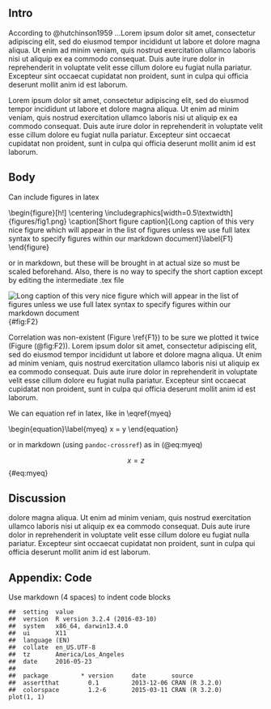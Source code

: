 ## Intro

According to @hutchinson1959 ...Lorem ipsum dolor sit amet, consectetur
adipiscing elit, sed do eiusmod tempor incididunt ut labore et dolore magna
aliqua. Ut enim ad minim veniam, quis nostrud exercitation ullamco laboris nisi
ut aliquip ex ea commodo consequat. Duis aute irure dolor in reprehenderit in
voluptate velit esse cillum dolore eu fugiat nulla pariatur. Excepteur sint
occaecat cupidatat non proident, sunt in culpa qui officia deserunt mollit anim
id est laborum.

Lorem ipsum dolor sit amet, consectetur adipiscing elit, sed do eiusmod tempor
incididunt ut labore et dolore magna aliqua. Ut enim ad minim veniam, quis
nostrud exercitation ullamco laboris nisi ut aliquip ex ea commodo consequat.
Duis aute irure dolor in reprehenderit in voluptate velit esse cillum dolore eu
fugiat nulla pariatur. Excepteur sint occaecat cupidatat non proident, sunt in
culpa qui officia deserunt mollit anim id est laborum.


## Body

Can include figures in latex

\begin{figure}[h!]
\centering
\includegraphics[width=0.5\textwidth]{figures/fig1.png}
\caption[Short figure caption]{Long caption of this very nice figure which will
appear in the list of figures unless we use full latex syntax to specify figures within our markdown document}\label{F1}
\end{figure}

or in markdown, but these will be brought in at actual size so must be scaled
beforehand. Also, there is no way to specify the short caption except by
editing the intermediate .tex file


![Long caption of this very nice figure which will
appear in the list of figures unless we use full latex syntax to specify figures within our markdown document](figures/fig2.png){#fig:F2}



Correlation was non-existent (Figure \ref{F1}) to be sure we plotted it twice
(Figure (@fig:F2)).  Lorem ipsum dolor sit amet, consectetur adipiscing elit,
sed do eiusmod tempor incididunt ut labore et
dolore magna aliqua. Ut enim ad minim veniam, quis nostrud exercitation ullamco
laboris nisi ut aliquip ex ea commodo consequat. Duis aute irure dolor in
reprehenderit in voluptate velit esse cillum dolore eu fugiat nulla pariatur.
Excepteur sint occaecat cupidatat non proident, sunt in culpa qui officia
deserunt mollit anim id est laborum.

We can equation ref in latex, like in \eqref{myeq}

\begin{equation}\label{myeq}
x = y
\end{equation}

or in markdown (using `pandoc-crossref`) as in  (@eq:myeq) 

$$
x =  z
$$ {#eq:myeq}

## Discussion

dolore magna aliqua. Ut enim ad minim veniam, quis nostrud exercitation ullamco
laboris nisi ut aliquip ex ea commodo consequat. Duis aute irure dolor in
reprehenderit in voluptate velit esse cillum dolore eu fugiat nulla pariatur.
Excepteur sint occaecat cupidatat non proident, sunt in culpa qui officia
deserunt mollit anim id est laborum.


## Appendix: Code

Use markdown (4 spaces) to indent code blocks

    ##  setting  value
    ##  version  R version 3.2.4 (2016-03-10)
    ##  system   x86_64, darwin13.4.0
    ##  ui       X11
    ##  language (EN)
    ##  collate  en_US.UTF-8
    ##  tz       America/Los_Angeles
    ##  date     2016-05-23
    ##
    ##  package         * version     date       source
    ##  assertthat        0.1         2013-12-06 CRAN (R 3.2.0)
    ##  colorspace        1.2-6       2015-03-11 CRAN (R 3.2.0)
    plot(1, 1)
